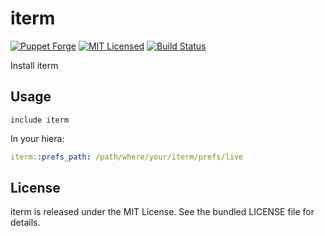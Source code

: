 iterm
==============

[![Puppet Forge](https://img.shields.io/puppetforge/v/halyard/iterm.svg)](https://forge.puppetlabs.com/halyard/iterm)
[![MIT Licensed](https://img.shields.io/badge/license-MIT-green.svg)](https://tldrlegal.com/license/mit-license)
[![Build Status](https://img.shields.io/travis/com/halyard/puppet-iterm.svg)](https://travis-ci.com/halyard/puppet-iterm)

Install iterm

## Usage

```puppet
include iterm
```

In your hiera:

```yaml
iterm::prefs_path: /path/where/your/iterm/prefs/live
```

## License

iterm is released under the MIT License. See the bundled LICENSE file for details.

